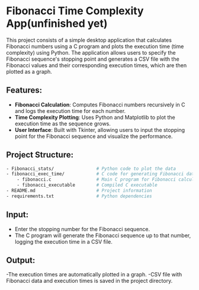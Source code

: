 # Fibonacci Time Complexity App(unfinished yet)

This project consists of a simple desktop application that calculates Fibonacci numbers using a C program and plots the execution time (time complexity) using Python. The application allows users to specify the Fibonacci sequence's stopping point and generates a CSV file with the Fibonacci values and their corresponding execution times, which are then plotted as a graph.

## Features:
- **Fibonacci Calculation**: Computes Fibonacci numbers recursively in C and logs the execution time for each number.
- **Time Complexity Plotting**: Uses Python and Matplotlib to plot the execution time as the sequence grows.
- **User Interface**: Built with Tkinter, allowing users to input the stopping point for the Fibonacci sequence and visualize the performance.

## Project Structure:
```bash
- Fibonacci_stats/                # Python code to plot the data
- fibonacci_exec_time/            # C code for generating Fibonacci data
    - fibonacci.c                 # Main C program for Fibonacci calculation
    - fibonacci_executable        # Compiled C executable
- README.md                       # Project information
- requirements.txt                # Python dependencies
```



## Input:

- Enter the stopping number for the Fibonacci sequence.
- The C program will generate the Fibonacci sequence up to that number, logging the execution time in a CSV file.

## Output:

-The execution times are automatically plotted in a graph.
-CSV file with Fibonacci data and execution times is saved in the project directory.
